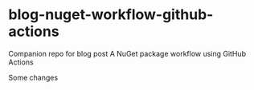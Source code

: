 # blog-nuget-workflow-github-actions
Companion repo for blog post A NuGet package workflow using GitHub Actions

Some changes
